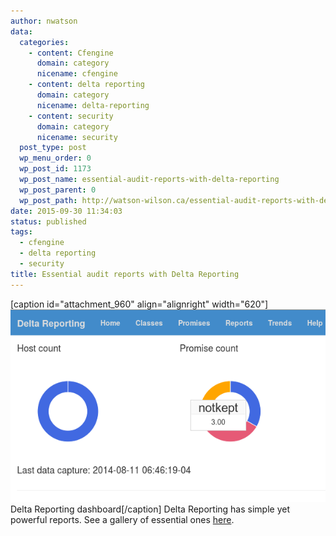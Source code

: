 ```yaml
---
author: nwatson
data:
  categories:
    - content: Cfengine
      domain: category
      nicename: cfengine
    - content: delta reporting
      domain: category
      nicename: delta-reporting
    - content: security
      domain: category
      nicename: security
  post_type: post
  wp_menu_order: 0
  wp_post_id: 1173
  wp_post_name: essential-audit-reports-with-delta-reporting
  wp_post_parent: 0
  wp_post_path: http://watson-wilson.ca/essential-audit-reports-with-delta-reporting/
date: 2015-09-30 11:34:03
status: published
tags:
  - cfengine
  - delta reporting
  - security
title: Essential audit reports with Delta Reporting
---
```

[caption id="attachment_960" align="alignright" width="620"][![Delta Reporting dashboard](/static/images/dr-dashboard.png)](/static/images/dr-dashboard.png)
Delta Reporting dashboard[/caption] Delta Reporting has simple yet
powerful reports. See a gallery of essential ones [here](http://watson-wilson.ca/products/delta-reporting/essential-audit-reports-with-delta-reporting/).
